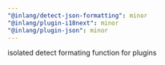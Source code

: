 ```yaml
---
"@inlang/detect-json-formatting": minor
"@inlang/plugin-i18next": minor
"@inlang/plugin-json": minor
---
```


isolated detect formating function for plugins

